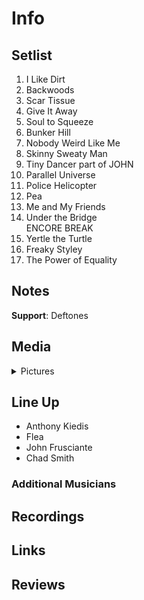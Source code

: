 # Info

## Setlist

1. I Like Dirt
2. Backwoods
3. Scar Tissue
4. Give It Away
5. Soul to Squeeze
6. Bunker Hill
7. Nobody Weird Like Me
8. Skinny Sweaty Man
9. Tiny Dancer part of JOHN
10. Parallel Universe
11. Police Helicopter
12. Pea
13. Me and My Friends
14. Under the Bridge
<br> ENCORE BREAK
15. Yertle the Turtle
16. Freaky Styley
17. The Power of Equality

## Notes

**Support**: Deftones

## Media 

<details>
  <summary>Pictures</summary>
  <!--<img alt="Setlist" title="Setlist" src="_.jpg" height="200" />-->
</details>

## Line Up

* Anthony Kiedis
* Flea
* John Frusciante
* Chad Smith

### Additional Musicians

## Recordings

## Links

## Reviews 
